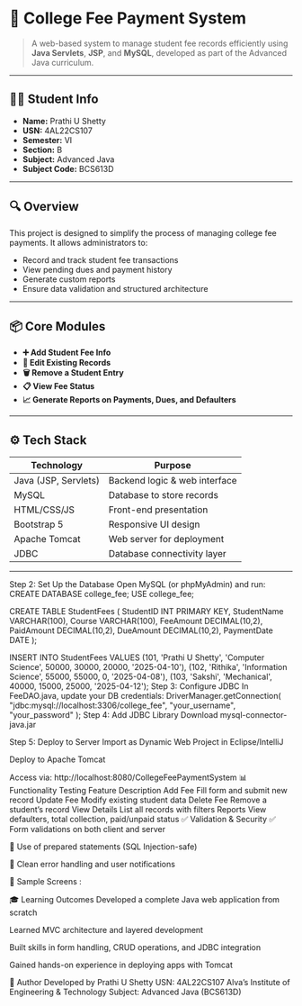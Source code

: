 # 🏫 College Fee Payment System

> A web-based system to manage student fee records efficiently using **Java Servlets**, **JSP**, and **MySQL**, developed as part of the Advanced Java curriculum.

---

## 👩‍💻 Student Info

- **Name:** Prathi U Shetty  
- **USN:** 4AL22CS107  
- **Semester:** VI  
- **Section:** B
- **Subject:** Advanced Java  
- **Subject Code:** BCS613D

---

## 🔍 Overview

This project is designed to simplify the process of managing college fee payments. It allows administrators to:

- Record and track student fee transactions
- View pending dues and payment history
- Generate custom reports
- Ensure data validation and structured architecture

---

## 📦 Core Modules

- **➕ Add Student Fee Info**  
- **🔄 Edit Existing Records**  
- **🗑️ Remove a Student Entry**  
- **📋 View Fee Status**  
- **📈 Generate Reports on Payments, Dues, and Defaulters**

---

## ⚙️ Tech Stack

| Technology     | Purpose                        |
|----------------|--------------------------------|
| Java (JSP, Servlets) | Backend logic & web interface |
| MySQL          | Database to store records      |
| HTML/CSS/JS    | Front-end presentation         |
| Bootstrap 5    | Responsive UI design           |
| Apache Tomcat  | Web server for deployment      |
| JDBC           | Database connectivity layer    |

---

Step 2: Set Up the Database
Open MySQL (or phpMyAdmin) and run:
CREATE DATABASE college_fee;
USE college_fee;

CREATE TABLE StudentFees (
    StudentID INT PRIMARY KEY,
    StudentName VARCHAR(100),
    Course VARCHAR(100),
    FeeAmount DECIMAL(10,2),
    PaidAmount DECIMAL(10,2),
    DueAmount DECIMAL(10,2),
    PaymentDate DATE
);

INSERT INTO StudentFees VALUES 
(101, 'Prathi U Shetty', 'Computer Science', 50000, 30000, 20000, '2025-04-10'),
(102, 'Rithika', 'Information Science', 55000, 55000, 0, '2025-04-08'),
(103, 'Sakshi', 'Mechanical', 40000, 15000, 25000, '2025-04-12');
Step 3: Configure JDBC
In FeeDAO.java, update your DB credentials:
DriverManager.getConnection(
    "jdbc:mysql://localhost:3306/college_fee", 
    "your_username", 
    "your_password"
);
Step 4: Add JDBC Library
Download mysql-connector-java.jar

Step 5: Deploy to Server
Import as Dynamic Web Project in Eclipse/IntelliJ

Deploy to Apache Tomcat

Access via: http://localhost:8080/CollegeFeePaymentSystem
📊 Functionality Testing
Feature	Description
Add Fee	Fill form and submit new record
Update Fee	Modify existing student data
Delete Fee	Remove a student’s record
View Details	List all records with filters
Reports	View defaulters, total collection, paid/unpaid status
✅ Validation & Security
✅ Form validations on both client and server

🔐 Use of prepared statements (SQL Injection-safe)

🔁 Clean error handling and user notifications

🧪 Sample Screens : 


🎓 Learning Outcomes
Developed a complete Java web application from scratch

Learned MVC architecture and layered development

Built skills in form handling, CRUD operations, and JDBC integration

Gained hands-on experience in deploying apps with Tomcat

👤 Author
Developed by Prathi U Shetty
USN: 4AL22CS107
Alva’s Institute of Engineering & Technology
Subject: Advanced Java (BCS613D)
